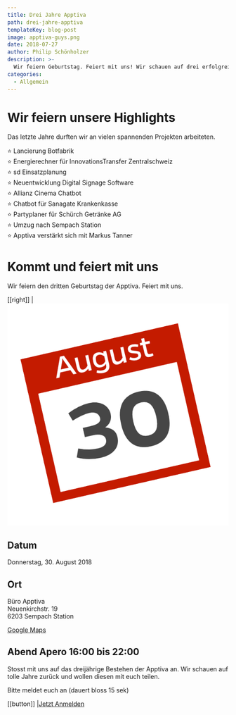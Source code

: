 ```yaml
---
title: Drei Jahre Apptiva
path: drei-jahre-apptiva
templateKey: blog-post
image: apptiva-guys.png
date: 2018-07-27
author: Philip Schönholzer
description: >-
  Wir feiern Geburtstag. Feiert mit uns! Wir schauen auf drei erfolgreiche Jahre zurück und möchten dies mit euch zusammen feiern.
categories:
  - Allgemein
---
```


# Wir feiern unsere Highlights

Das letzte Jahre durften wir an vielen spannenden Projekten arbeiteten.

⭐ Lancierung Botfabrik<br/>
⭐ Energierechner für InnovationsTransfer Zentralschweiz<br/>
⭐ sd Einsatzplanung<br/>
⭐ Neuentwicklung Digital Signage Software<br/>
⭐ Allianz Cinema Chatbot<br/>
⭐ Chatbot für Sanagate Krankenkasse<br/>
⭐ Partyplaner für Schürch Getränke AG<br/>
⭐ Umzug nach Sempach Station<br/>
⭐ Apptiva verstärkt sich mit Markus Tanner<br/>

# Kommt und feiert mit uns

Wir feiern den dritten Geburtstag der Apptiva. Feiert mit uns.

[[right]]
|![30. August](30-aug.png)

## Datum

Donnerstag, 30. August 2018

## Ort

Büro Apptiva<br/>
Neuenkirchstr. 19<br/>
6203 Sempach Station<br/>

[Google Maps](https://goo.gl/maps/GzhMRqBnKyn)

## Abend Apero 16:00 bis 22:00

Stosst mit uns auf das dreijährige Bestehen der Apptiva an. Wir schauen auf tolle Jahre zurück und wollen diesen mit euch teilen.

Bitte meldet euch an (dauert bloss 15 sek)

[[button]]
|[Jetzt Anmelden](https://apptiva.typeform.com/to/jwwuyl)
